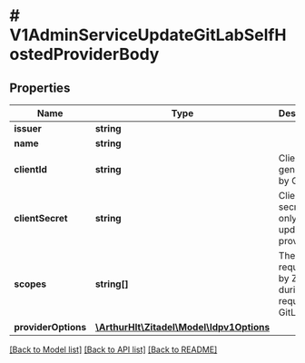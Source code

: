 # # V1AdminServiceUpdateGitLabSelfHostedProviderBody

## Properties

Name | Type | Description | Notes
------------ | ------------- | ------------- | -------------
**issuer** | **string** |  | [optional]
**name** | **string** |  | [optional]
**clientId** | **string** | Client id generated by GitLab | [optional]
**clientSecret** | **string** | Client secret will only be updated if provided | [optional]
**scopes** | **string[]** | The scopes requested by ZITADEL during the request to GitLab | [optional]
**providerOptions** | [**\ArthurHlt\Zitadel\Model\Idpv1Options**](Idpv1Options.md) |  | [optional]

[[Back to Model list]](../../README.md#models) [[Back to API list]](../../README.md#endpoints) [[Back to README]](../../README.md)
